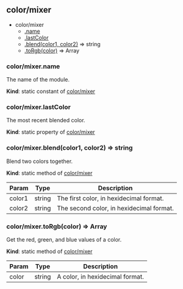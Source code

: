 <a name="module_color/mixer"></a>
## color/mixer
  

* color/mixer
    * [.name](#module_color/mixer.name)
    * [.lastColor](#module_color/mixer.lastColor)
    * [.blend(color1, color2)](#BITBUCKET-module:color/mixer.blend) ⇒ string
    * [.toRgb(color)](#BITBUCKET-module:color/mixer.toRgb) ⇒ Array


<a name="module_color/mixer.name"></a>
### color/mixer.name
The name of the module.

**Kind**: static constant of [color/mixer](#module_color/mixer)


<a name="module_color/mixer.lastColor"></a>
### color/mixer.lastColor
The most recent blended color.

**Kind**: static property of [color/mixer](#module_color/mixer)


<a name="BITBUCKET-module:color/mixer.blend"></a>
### color/mixer.blend(color1, color2) ⇒ string
Blend two colors together.

**Kind**: static method of [color/mixer](#module_color/mixer)  

| Param  | Type   | Description                              |
| ------ | ------ | ---------------------------------------- |
| color1 | string | The first color, in hexidecimal format.  |
| color2 | string | The second color, in hexidecimal format. |


<a name="BITBUCKET-module:color/mixer.toRgb"></a>
### color/mixer.toRgb(color) ⇒ Array
Get the red, green, and blue values of a color.

**Kind**: static method of [color/mixer](#module_color/mixer)  

| Param | Type   | Description                     |
| ----- | ------ | ------------------------------- |
| color | string | A color, in hexidecimal format. |



